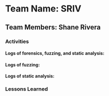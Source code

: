 # Team Name: SRIV

## Team Members: Shane Rivera

### Activities

#### Logs of forensics, fuzzing, and static analysis:

#### Logs of fuzzing:

#### Logs of static analysis:



### Lessons Learned
